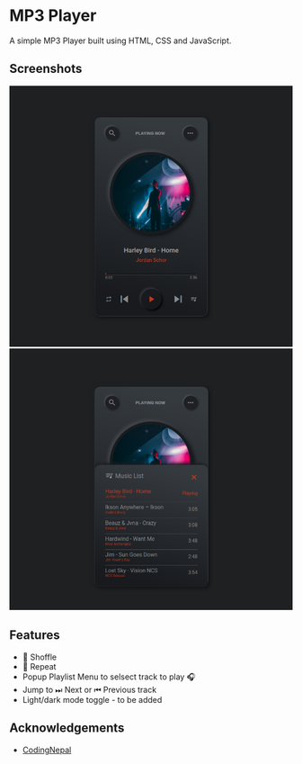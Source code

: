 
# MP3 Player

A simple MP3 Player built using HTML, CSS and JavaScript.




## Screenshots

![App Screenshot](./assets/screen-shots/image-1.png)
![](assets/screen-shots/image-2.png)


## Features

- 🔀️ Shoffle 
- 🔁 Repeat
- Popup Playlist Menu to selsect track to play 🎧
- Jump to ⏭ Next or ⏮ Previous track
- Light/dark mode toggle - to be added


## Acknowledgements

 - [CodingNepal](https://www.youtube.com/watch?v=1-CvPn4AbT4)


